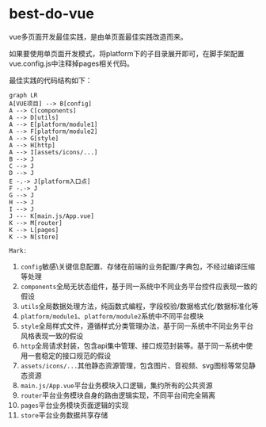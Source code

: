# best-do-vue
vue多页面开发最佳实践，是由单页面最佳实践改造而来。

如果要使用单页面开发模式，将platform下的子目录展开即可，在脚手架配置vue.config.js中注释掉pages相关代码。

最佳实践的代码结构如下：

```mermaid
graph LR
A[VUE项目] --> B[config]
A --> C[components]
A --> D[utils]
A --> E[platform/module1]
A --> F[platform/module2]
A --> G[style]
A --> H[http]
A --> I[assets/icons/...]
B --> J
C --> J
D --> J
E -.-> J[platform入口点]
F -.-> J
G --> J
H --> J
I --> J
J --- K[main.js/App.vue]
K --> M[router]
K --> L[pages]
K --> N[store]

```

`Mark:`

1. `config`敏感\关键信息配置、存储在前端的业务配置/字典包，不经过编译压缩等处理
2. `components`全局无状态组件，基于同一系统中不同业务平台控件应表现一致的假设
3. `utils`全局数据处理方法，纯函数式编程，字段校验/数据格式化/数据标准化等
4. `platform/module1`、`platform/module2`系统中不同平台模块
5. `style`全局样式文件，遵循样式分类管理办法，基于同一系统中不同业务平台风格表现一致的假设
6. `http`全局请求封装，包含api集中管理、接口规范封装等。基于同一系统中使用一套稳定的接口规范的假设
7. `assets/icons/...`其他静态资源管理，包含图片、音视频、svg图标等常见静态资源
8. `main.js/App.vue`平台业务模块入口逻辑，集约所有的公共资源
9. `router`平台业务模块自身的路由逻辑实现，不同平台间完全隔离
10. `pages`平台业务模块页面逻辑的实现
11. `store`平台业务数据共享存储